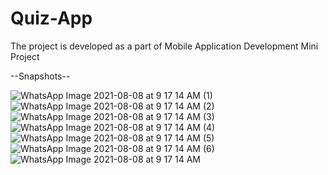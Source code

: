 # Quiz-App

The project is developed as a part of Mobile Application Development Mini Project

--Snapshots--

![WhatsApp Image 2021-08-08 at 9 17 14 AM (1)](https://user-images.githubusercontent.com/61241046/133203928-dd8b4c17-03a8-4c67-85a2-105fd8a0dd19.jpeg)
![WhatsApp Image 2021-08-08 at 9 17 14 AM (2)](https://user-images.githubusercontent.com/61241046/133203945-0ac33124-9f47-4c61-af2b-0f085f762ab6.jpeg)
![WhatsApp Image 2021-08-08 at 9 17 14 AM (3)](https://user-images.githubusercontent.com/61241046/133203950-cade146f-41e2-4d73-8f06-50662f898820.jpeg)
![WhatsApp Image 2021-08-08 at 9 17 14 AM (4)](https://user-images.githubusercontent.com/61241046/133203953-41ef2317-e561-4ecb-b050-edd195060c01.jpeg)
![WhatsApp Image 2021-08-08 at 9 17 14 AM (5)](https://user-images.githubusercontent.com/61241046/133203955-56480b56-cf9b-451e-92b6-eeaaaa1d188e.jpeg)
![WhatsApp Image 2021-08-08 at 9 17 14 AM (6)](https://user-images.githubusercontent.com/61241046/133203958-6e48513e-1c13-4390-9e2c-7a02d36a2f81.jpeg)
![WhatsApp Image 2021-08-08 at 9 17 14 AM](https://user-images.githubusercontent.com/61241046/133203961-9f90c486-8a48-4239-b691-81b665659189.jpeg)
